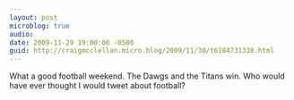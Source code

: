 ```yaml
---
layout: post
microblog: true
audio: 
date: 2009-11-29 19:00:00 -0500
guid: http://craigmcclellan.micro.blog/2009/11/30/t6184731338.html
---
```

What a good football weekend.  The Dawgs and the Titans win.  Who would have ever thought I would tweet about football?
